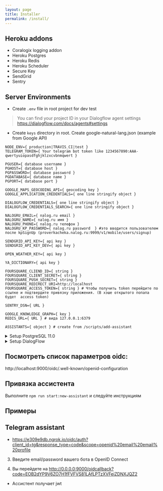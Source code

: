 ```yaml
---
layout: page
title: Installer
permalink: /install/
---
```


Heroku addons
---
* Coralogix logging addon 
* Heroku Postgres 
* Heroku Redis 
* Heroku Scheduler 
* Secure Key 
* SendGrid 
* Sentry

Server Environments
---
* Create ```.env``` file in root project for dev test
> You can find your project ID in your Dialogflow agent settings https://dialogflow.com/docs/agents#settings

* Create ```keys``` directory in root. Create google-natural-lang.json (example from Google API)

```
NODE_ENV={ production|TRAVIS_CI|test }
TELEGRAM_TOKEN={ Your telegram bot token like 1234567890:AAA-qwertyuiopasdfghjklzxcvbnmqwert }

PGUSER={ database username }
PGHOST={ database host }
PGPASSWORD={ database password }
PGDATABASE={ database name }
PGPORT={ database port }

GOOGLE_MAPS_GEOCODING_API={ geocoding key }
GOOGLE_APPLICATION_CREDENTIALS={ one line stringify object } 

DIALOGFLOW_CREDENTIALS={ one line stringify object } 
DIALOGFLOW_CREDENTIALS_SEARCH={ one line stringify object }

NALOGRU_EMAIL={ nalog.ru email }
NALOGRU_NAME={ nalog.ru имя }
NALOGRU_PHONE={ nalog.ru телефон }
NALOGRU_KP_PASSWORD={ nalog.ru password  } #это вводится пользователем после kpSignUp (proverkacheka.nalog.ru:9999/v1/mobile/users/signup)

SENDGRID_API_KEY={ api key }
SENDGRID_API_KEY_DEV={ api key }

OPEN_WEATHER_KEY={ api key }

YA_DICTIONARY={ api key }

FOURSQUARE_CLIEND_ID={ string }
FOURSQUARE_CLIENT_SECRET={ string }
FOURSQUARE_PUSH_SECRET={ string }
FOURSQUARE_REDIRECT_URI=http://localhost
FOURSQUARE_ACCESS_TOKEN={ string } # Чтобы получить token перейдите по ссылке и подтвердите привязку приложения. (В хэше открытого попапа будет  access token)

SENTRY_DSN={ URL }

GOOGLE_KNOWLEDGE_GRAPH={ key }
REDIS_URL={ URL } # вида 127.0.0.1:6379

ASSISTANTS={ object } # create from /scripts/add-assistant
```

<details>
	<summary>Setup PostgreSQL 11.0</summary>
* Create database storydb
* Import Foods table from data/database/tables/foods.csv
</details>

<details>
  	<summary>Setup DialogFlow</summary>
* Create <Food> in Entities
* Upload data/dialogflow/entities/food.csv
</details>

Посмотреть список параметров oidc:
---
http://localhost:9000/oidc/.well-known/openid-configuration

Привязка ассистента
---
Выполните `npm run start:new-assistant` и следуйте инструкциям

Примеры
---
## Telegram assistant
- https://e309e9db.ngrok.io/oidc/auth?client_id=tg&response_type=code&scope=openid%20email%20email%20profile

3) Введите email/password вашего бота в OpenID Connect

4) Вы перейдете на http://0.0.0.0:9000/oidcallback?code=EOB2dYP9V6ZO7H1fFVFVS81LAfLPTzXVFeiZDNXJQZ2
- Ассистент получает jwt
